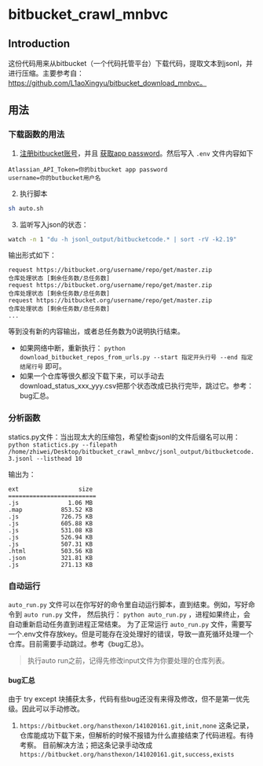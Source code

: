 # bitbucket_crawl_mnbvc
## Introduction


这份代码用来从bitbucket（一个代码托管平台）下载代码，提取文本到jsonl，并进行压缩。主要参考自： https://github.com/L1aoXingyu/bitbucket_download_mnbvc。



## 用法

### 下载函数的用法

1. [注册bitbucket账号](https://id.atlassian.com/login?continue=https%3A%2F%2Fwww.atlassian.com%2Ftry%2Fcloud%2Fsignup%3Fbundle%3Dbitbucket)，并且 [获取app password](https://support.atlassian.com/bitbucket-cloud/docs/create-an-app-password/)。然后写入 `.env` 文件内容如下
```
Atlassian_API_Token=你的bitbucket app password
username=你的butbucket用户名
```
2. 执行脚本
```bash
sh auto.sh
```
3. 监听写入json的状态：
```bash
watch -n 1 "du -h jsonl_output/bitbucketcode.* | sort -rV -k2.19"
```


输出形式如下：
```
request https://bitbucket.org/username/repo/get/master.zip            仓库处理状态 [剩余任务数/总任务数]
request https://bitbucket.org/username/repo/get/master.zip            仓库处理状态 [剩余任务数/总任务数]
request https://bitbucket.org/username/repo/get/master.zip            仓库处理状态 [剩余任务数/总任务数]
...
```

等到没有新的内容输出，或者总任务数为0说明执行结束。

- 如果网络中断，重新执行：
`python download_bitbucket_repos_from_urls.py --start 指定开头行号 --end 指定结尾行号` 
即可。
- 如果一个仓库等很久都没下载下来，可以手动去 download_status_xxx_yyy.csv把那个状态改成已执行完毕，跳过它。参考：bug汇总。


### 分析函数
statics.py文件：当出现太大的压缩包，希望检查jsonl的文件后缀名可以用：
`python statictics.py --filepath /home/zhiwei/Desktop/bitbucket_crawl_mnbvc/jsonl_output/bitbucketcode.3.jsonl --listhead 10`

输出为：
```
ext                 size
=========================
.js              1.06 MB
.map           853.52 KB
.js            726.75 KB
.js            605.88 KB
.js            531.08 KB
.js            526.94 KB
.js            507.31 KB
.html          503.56 KB
.json          321.81 KB
.js            271.13 KB
```
### 自动运行

`auto_run.py` 文件可以在你写好的命令里自动运行脚本，直到结束。例如，写好命令到 `auto run.py` 文件，
然后执行： `python auto_run.py` ，进程如果终止，会自动重新启动任务直到进程正常结束。 为了正常运行 `auto_run.py` 文件，需要写一个.env文件存放key。但是可能存在没处理好的错误，导致一直死循环处理一个仓库。目前需要手动跳过。参考《bug汇总》。

> 执行auto run之前，记得先修改input文件为你要处理的仓库列表。






#### bug汇总

由于 try except 块捕获太多，代码有些bug还没有来得及修改，但不是第一优先级。因此可以手动修改。
1. `https://bitbucket.org/hansthexon/141020161.git,init,none` 这条记录，仓库能成功下载下来，但解析的时候不报错为什么直接结束了代码进程。有待考察。
    目前解决方法；把这条记录手动改成 `https://bitbucket.org/hansthexon/141020161.git,success,exists`

